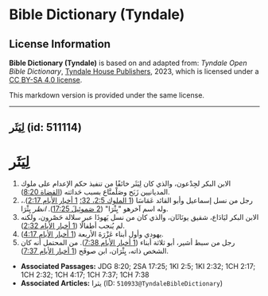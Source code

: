 # Bible Dictionary (Tyndale)

## License Information

**Bible Dictionary (Tyndale)** is based on and adapted from: _Tyndale Open Bible Dictionary_, [Tyndale House Publishers](https://tyndaleopenresources.com/), 2023, which is licensed under a [CC BY-SA 4.0 license](https://creativecommons.org/licenses/by-sa/4.0/legalcode.en).

This markdown version is provided under the same license.



--------------------------------

## لِيَثَر (id: 511114)

لِيَثَر
=======

1. الابن البكر لجِدْعون، والذي كان لِيَثَر خائفًا من تنفيذ حكم الإعدام على ملوك المديانيين زَبَح وصَلْمنَّاع بسبب حَداثته ([القضاة 8:20](https://ref.ly/Judg8:20)).
2. رجل من نسل إسماعيل وأبو القائد عَمَاسَا ([1 الملوك 2:5، 32؛](https://ref.ly/1Kgs2:5,1Kgs2:32) [1 أخبار الأيام 2:17](https://ref.ly/1Chr2:17)).، وله اسم آخرهو "يِثْرَا" ([2 صَموئِيلَ 17:25](https://ref.ly/2Sam17:25)). *انظر* يِثْرَا.
3. الابن البكر ليَادَاع، شقيق يونَاثَان، والذي كان من نسل يَهوذَا عبر سلالة حَصْرون، ولكنه لم يُنجب أطفالًا ([1 أخبار الأيام 2:32](https://ref.ly/1Chr2:32)).
4. يهودي وأول أبناء عَزْرَةَ الأربعة ([1 أخبار الأيام 4:17](https://ref.ly/1Chr4:17)).
5. رجل من سبط أشير، أبو ثلاثة أبناء ([1 أخبار الأيام 7:38](https://ref.ly/1Chr7:38)). من المحتمل أنه كان الشخص ذاته، يِثْرَان، ابن صوفَح ([1 أخبار الأيام 7:37](https://ref.ly/1Chr7:37)).

* **Associated Passages:** JDG 8:20; 2SA 17:25; 1KI 2:5; 1KI 2:32; 1CH 2:17; 1CH 2:32; 1CH 4:17; 1CH 7:37; 1CH 7:38
* **Associated Articles:** يثرا (ID: `510933@TyndaleBibleDictionary`)

